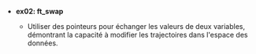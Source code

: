 - **ex02: ft_swap**

  - Utiliser des pointeurs pour échanger les valeurs de deux variables, démontrant la capacité à modifier les trajectoires dans l'espace des données.